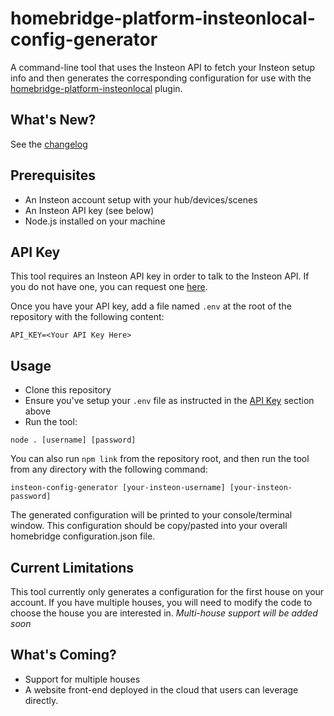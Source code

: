 # homebridge-platform-insteonlocal-config-generator

A command-line tool that uses the Insteon API to fetch your Insteon setup info and then generates the corresponding configuration for use with the [homebridge-platform-insteonlocal](https://github.com/kuestess/homebridge-platform-insteonlocal) plugin. 

What's New?
-----------
See the [changelog](./CHANGELOG.md)

Prerequisites
-------------
- An Insteon account setup with your hub/devices/scenes
- An Insteon API key (see below)
- Node.js installed on your machine


API Key
-------
This tool requires an Insteon API key in order to talk to the Insteon API. If you do not have one, you can request one [here](https://www.insteon.com/become-an-insteon-developer).

Once you have your API key, add a file named `.env` at the root of the repository with the following content:
```
API_KEY=<Your API Key Here>
```

Usage
-----
- Clone this repository
- Ensure you've setup your `.env` file as instructed in the [API Key](https://github.com/ssyrell/homebridge-platform-insteonlocal-config-generator#api-key) section above
- Run the tool:

```
node . [username] [password]
```

You can also run `npm link` from the repository root, and then run the tool from any directory with the following command:
```
insteon-config-generator [your-insteon-username] [your-insteon-password]
```

The generated configuration will be printed to your console/terminal window. This configuration should be copy/pasted into your overall homebridge configuration.json file.


Current Limitations
-------------------
This tool currently only generates a configuration for the first house on your account. If you have multiple houses, you will need to modify the code to choose the house you are interested in. _Multi-house support will be added soon_ 

What's Coming?
--------------
- Support for multiple houses
- A website front-end deployed in the cloud that users can leverage directly.
